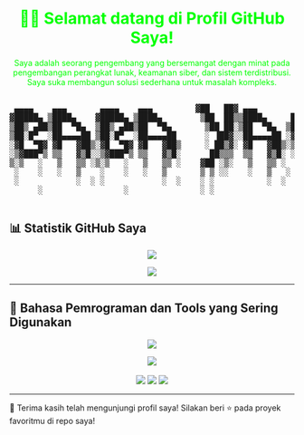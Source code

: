 <!-- Tema hitam-hijau - gunakan dark mode friendly elements -->

<h1 align="center" style="color:#00ff00;">👨‍💻 Selamat datang di Profil GitHub Saya!</h1>

<p align="center" style="color:#00ff00;">
  Saya adalah seorang pengembang yang bersemangat dengan minat pada pengembangan perangkat lunak, keamanan siber, dan sistem terdistribusi.
  Saya suka membangun solusi sederhana untuk masalah kompleks.
</p>

<pre align="center">
                                                                                        ______
 ▄▄▄▄    ▄▄▄       ▄▄▄▄    ▄▄▄         ▓██   ██▓ ▄▄▄        ▄████  ▄▄▄               .-"      "-.
▓█████▄ ▒████▄    ▓█████▄ ▒████▄        ▒██  ██▒▒████▄     ██▒ ▀█▒▒████▄            /            \
▒██▒ ▄██▒██  ▀█▄  ▒██▒ ▄██▒██  ▀█▄       ▒██ ██░▒██  ▀█▄  ▒██░▄▄▄░▒██  ▀█▄         |              |
▒██░█▀  ░██▄▄▄▄██ ▒██░█▀  ░██▄▄▄▄██      ░ ▐██▓░░██▄▄▄▄██ ░▓█  ██▓░██▄▄▄▄██        |,  .-.  .-.  ,|
░▓█  ▀█▓ ▓█   ▓██▒░▓█  ▀█▓ ▓█   ▓██▒     ░ ██▒▓░ ▓█   ▓██▒░▒▓███▀▒ ▓█   ▓██▒       | )(__/  \__)( |
░▒▓███▀▒ ▒▒   ▓▒█░░▒▓███▀▒ ▒▒   ▓▒█░      ██▒▒▒  ▒▒   ▓▒█░ ░▒   ▒  ▒▒   ▓▒█░       |/     /\     \|
▒░▒   ░   ▒   ▒▒ ░▒░▒   ░   ▒   ▒▒ ░    ▓██ ░▒░   ▒   ▒▒ ░  ░   ░   ▒   ▒▒ ░       (_     ^^     _)
 ░    ░   ░   ▒    ░    ░   ░   ▒       ▒ ▒ ░░    ░   ▒   ░ ░   ░   ░   ▒           \__|IIIIII|__/
 ░            ░  ░ ░            ░  ░    ░ ░           ░  ░      ░       ░  ░         | \IIIIII/ |
      ░                 ░               ░ ░                                          \          /
                                                                                      `--------`
</pre>

## 📊 Statistik GitHub Saya

<p align="center">
  <img src="https://github-readme-stats.vercel.app/api?username=bbyg-0&show_icons=true&theme=tokyonight&title_color=00ff00&icon_color=00ff00&text_color=00ff00&bg_color=000000" />
</p><p align="center">
  <img src="https://github-readme-streak-stats.herokuapp.com?user=bbyg-0&theme=tokyonight&date_format=M%20j%5B%2C%20Y%5D&stroke=00FF00&ring=00FF00&currStreakLabel=00FF00&fire=00FF00&sideLabels=00FF00&background=000000" />
</p>

---

## 🧠 Bahasa Pemrograman dan Tools yang Sering Digunakan

<p align="center">
  <img src="https://github-readme-stats.vercel.app/api/top-langs/?username=bbyg-0&layout=compact&theme=tokyonight&title_color=00ff00&text_color=00ff00&bg_color=000000" />
</p>
<p align="center">
  <!-- Skillicons utama -->
  <img src="https://skillicons.dev/icons?i=linux,bash,vim,git,github,c,cpp&theme=dark" />
  <br/><br/>

  <!-- Tambahan manual untuk Assembly, IDA, Debian -->
  <img src="https://img.shields.io/badge/Assembly-000000?style=for-the-badge&logo=gnubash&logoColor=white" />
  <img src="https://img.shields.io/badge/IDA%20Pro-2b2b2b?style=for-the-badge&logo=data:image/png;base64,iVBORw0KGgoAAAANSUhEUgAAAAUAAAAFCAYAAACNbyblAAAAHElEQVQI12P4z8DwHwMNgImBJUDAgAEAZ0wEC2N44tQAAAAASUVORK5CYII=&logoColor=white" />
  <img src="https://img.shields.io/badge/Debian-A81D33?style=for-the-badge&logo=debian&logoColor=white" />
</p>


---

🖤 Terima kasih telah mengunjungi profil saya! Silakan beri ⭐ pada proyek favoritmu di repo saya!

